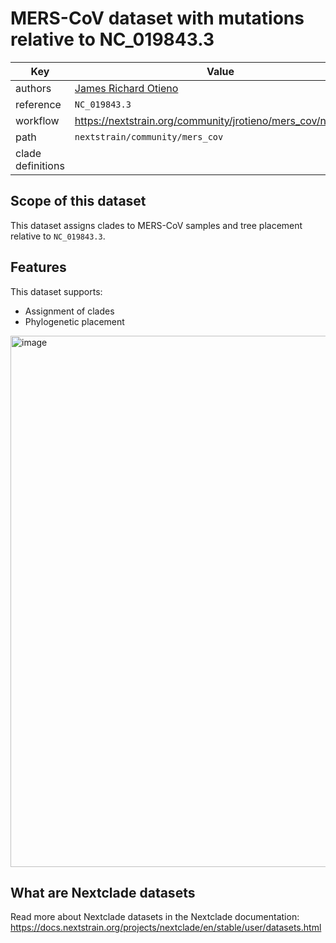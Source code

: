 # MERS-CoV dataset with mutations relative to NC_019843.3

| Key               | Value                                                                                                                                                             |
| ----------------- | ----------------------------------------------------------------------------------------------------------------------------------------------------------------  |
| authors           | [James Richard Otieno](https://jamesrichardotieno.com)                                                                                                            |
| reference         | `NC_019843.3`                                                                                                                                                     |
| workflow          | https://nextstrain.org/community/jrotieno/mers_cov/nextclade                                                                                       |
| path              | `nextstrain/community/mers_cov`                                                                                                                                                 |
| clade definitions |                                                                                                                                                                   |

## Scope of this dataset

This dataset assigns clades to MERS-CoV samples and tree placement relative to `NC_019843.3`.

## Features

This dataset supports:

- Assignment of clades
- Phylogenetic placement

<img width="1571" height="850" alt="image" src="https://github.com/user-attachments/assets/198a408a-aa89-4161-b327-dd92c83bdca9" />


## What are Nextclade datasets

Read more about Nextclade datasets in the Nextclade documentation: https://docs.nextstrain.org/projects/nextclade/en/stable/user/datasets.html
